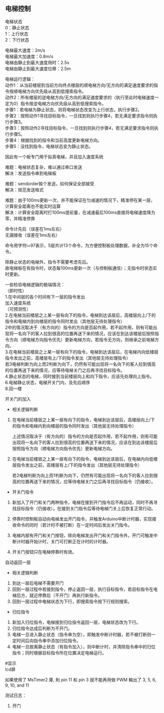 电梯控制
----

电梯状态  
0：静止状态  
1：上行状态  
2：下行状态  

电梯最大速度：2m/s  
电梯最大加速度：0.8m/s  
电梯由静止到最大速度用时：2.5s  
电梯由静止到最大速度位移：2.5m  

电梯运行逻辑：  
动作1：从当前楼层到当前方向终点楼层的顺电梯方向/无方向的满足速度要求的指令按顺电梯方向优先级从高到低搜索指令。  
动作2：所有楼层的逆电梯方向/无方向的满足速度要求的（执行至此时电梯速度一定为0）指令按逆电梯方向优先级从高到低搜索指令。  
步骤1：若电梯为静止状态，则将电梯状态改变为上行状态，执行步骤2。  
步骤2：按照动作1寻找目标指令，一旦找到则执行步骤4，若无满足要求指令则执行步骤3。  
步骤3：按照动作2寻找目标指令，一旦找到则执行步骤4，若无满足要求指令则执行步骤5。  
步骤4：根据找到的指令和当前高度更新电梯方向。  
步骤5：没找到指令，电梯状态变为静止状态。  

因此有一个板专门用于拟真电梯，并且加入速度系统  

难题：电梯状态复杂，难以通过串口发送  
解决：发送指令串到电梯板  

难题：sendorder挨个发送，如何保证全部接受  
解决：规范发送格式  

难题：由于100ms更新一次，并不能保证在匀减速的情况下，精准停在某一层，计算安全距离也不能实时运算  
解决：计算安全距离时打100ms提前量，在减速最后100ms直接将电梯速度降为零，并精准停靠  

命令计先后（误差在1ms左右）  
无漏接收（误差在1ms左右）  

命令用字符i+97表示，5层共计13个命令，为方便控制板处理数据，补全为15个命令。  

除静止状态的电梯外，指令不需要考虑先后。  
故电梯板在有指令时，状态每100ms更新一次（与控制板通信）；无指令时状态实时更新。  

一些检验电梯逻辑的极端情况：  
（即时性）  
1.在中间层的各个时间有下一层的指令发出  
加入速度系统  
（可预测性）  
2.在电梯当前楼层之上某一层有向下的指令，电梯到达该层后，高楼层向上/下的指令和电梯内到向楼层的指令同时发出（其他层无待处理指令）  
2中的情况取决于（有方向的）指令的方向是否起作用，若不起作用，则有可能出现将一名向下的客人拉到很高的位置再送下来的情况，应该在到达该楼层后按照指令方向（顺电梯方向指令优先）更新电梯方向，若指令无方向，则继承之前电梯方向。  
3.在电梯当前楼层之上某一层有向下的指令，电梯到达该层后，在电梯内向低楼层指令发出之前，高楼层有上/下的指令发出（其他层无待处理指令）  
若3电梯判断为向上而2判断为向下，仍然有可能出现将一名向下的客人拉到很高的位置再送下来的情况，应等待电梯关门之后再寻找目标指令。  
4.静止状态的电梯，同时接到当前楼层向上和向下指令，应该先处理向上指令。  
6.电梯静止状态，电梯开关门内，及先后顺序  
8.回一楼  


开关门的加入  
- 相关逻辑判断  

1. 在电梯当前楼层之上某一层有向下的指令，电梯到达该层后，高楼层向上/下的指令和电梯内到向楼层的指令同时发出（其他层无待处理指令）  

    上述情况取决于（有方向的）指令的方向是否起作用，若不起作用，则有可能出现将一名向下的客人拉到很高的位置再送下来的情况，应该在到达该楼层后按照指令方向（顺电梯方向指令优先）更新电梯方向。  

2. 在电梯当前楼层之上某一层有向下的指令，电梯到达该层后，在电梯内向低楼层指令发出之前，高楼层有上/下的指令发出（其他层无待处理指令）  

    若2电梯判断为向上而1判断为向下，仍然有可能出现将一名向下的客人拉到很高的位置再送下来的情况，应等待电梯关门之后再寻找目标指令（仍接收）。  

- 开关门指令  

1. 新加入了开门和关门两种指令，电梯在接到开门指令后不再运动，同时不再寻找目标指令（仍接收）。在接到关门指令后等待电梯门关上后恢复正常行动。  

2. 停靠时控制板自动向电梯发出开门指令，并触发Arduino中断计时器，实现接收命令的同时（若计时不被打断）在一定时间后发出关门指令。  

3. 电梯内部有开门和关门按钮，除向电梯发出开门和关门指令外，开门可触发中断计时器开始计时，关门可打断正在计时的计时器。  

4. 开关门按钮只在电梯停靠时有效。  

自动返回一层  

- 相关逻辑判断  
1. 到达一层后电梯不需要开门  
2. 回到一层过程中若接到指令，停止返回一层，执行目标指令，若目标指令在电梯后方，就近停靠后（不开门）再执行新指令。  
3. 回到一层过程中电梯状态为下行，即搜索指令按下行规则搜索。  
- 归位指令  
1. 新加入归位指令，电梯接到归位指令返回一层，电梯状态改为下行。  
2. 归位指令达成后判断为不开门。  
3. 电梯一旦进入静止状态（指令串为空），即触发中断计时器，若不被打断则一定时间后向指令串中添加归位指令。 
4. 电梯一旦脱离静止状态（有指令加入），则中断计时，并清除指令串中的归位指令；同时根据目标指令所在位置决定电梯运行。  

#显示  
lcd屏
    
如果使用了 MsTimer2 庫,
則 pin 11 和 pin 3 就不能再用做 PWM 輸出了
3, 5, 6, 9, 10, and 11


测试日志：
1. 开门
